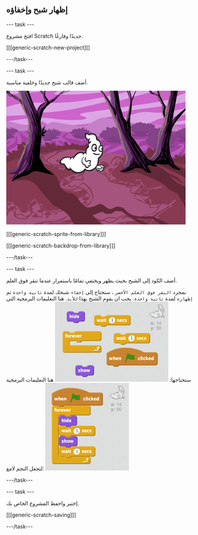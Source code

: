## إظهار شبح وإخفاؤه

\--- task \---

افتح مشروع Scratch جديدًا وفارغًا.

[[[generic-scratch-new-project]]]

\---/task\---

\--- task \---

أضف قالب شبح جديدًا وخلفية مناسبة.

![لقطة الشاشة](images/ghost-ghost.png)

[[[generic-scratch-sprite-from-library]]]

[[[generic-scratch-backdrop-from-library]]]

\---/task\---

\--- task \---

أضف الكود إلى الشبح بحيث يظهر ويختفي تمامًا باستمرار عندما تنقر فوق العلم.

بمجرد `النقر فوق العلم الأخضر` ، ستحتاج إلى `إخفاء` شبحك لمدة `ثانية واحدة` ثم `إظهاره` لمدة `ثانية واحدة`. يجب ان يقوم الشبح بهذا ` للأبد `. هنا التعليمات البرمجية التي ستحتاجها: ![screenshot](images/ghost-appear-blocks.png) هنا التعليمات البرمجية لتجعل النجم لامع: ![screenshot](images/ghost-appear-code.png)

\---/task\---

\--- task \---

إختبر واحفظ المشروع الخاص بك.

[[[generic-scratch-saving]]]

\---/task\---